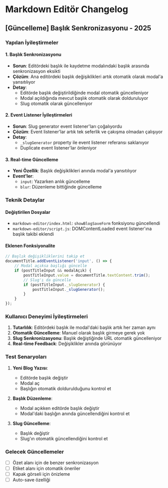 # Markdown Editör Changelog

## [Güncelleme] Başlık Senkronizasyonu - 2025

### Yapılan İyileştirmeler

#### 1. Başlık Senkronizasyonu
- **Sorun**: Editördeki başlık ile kaydetme modalındaki başlık arasında senkronizasyon eksikti
- **Çözüm**: Ana editördeki başlık değişiklikleri artık otomatik olarak modal'a yansıtılıyor
- **Detay**: 
  - Editörde başlık değiştirildiğinde modal otomatik güncelleniyor
  - Modal açıldığında mevcut başlık otomatik olarak dolduruluyor
  - Slug otomatik olarak güncelleniyor

#### 2. Event Listener İyileştirmeleri
- **Sorun**: Slug generator event listener'ları çoğalıyordu
- **Çözüm**: Event listener'lar artık tek seferlik ve çakışma olmadan çalışıyor
- **Detay**: 
  - `_slugGenerator` property ile event listener referansı saklanıyor
  - Duplicate event listener'lar önleniyor

#### 3. Real-time Güncelleme
- **Yeni Özellik**: Başlık değişiklikleri anında modal'a yansıtılıyor
- **Event'ler**: 
  - `input`: Yazarken anlık güncelleme
  - `blur`: Düzenleme bittiğinde güncelleme

### Teknik Detaylar

#### Değiştirilen Dosyalar
- `markdown-editor/index.html`: `showBlogSaveForm` fonksiyonu güncellendi
- `markdown-editor/script.js`: DOMContentLoaded event listener'ına başlık takibi eklendi

#### Eklenen Fonksiyonalite
```javascript
// Başlık değişikliklerini takip et
documentTitle.addEventListener('input', () => {
    // Modal açıksa başlığı güncelle
    if (postTitleInput && modalAçık) {
        postTitleInput.value = documentTitle.textContent.trim();
        // Slug'ı da güncelle
        if (postTitleInput._slugGenerator) {
            postTitleInput._slugGenerator();
        }
    }
});
```

### Kullanıcı Deneyimi İyileştirmeleri

1. **Tutarlılık**: Editördeki başlık ile modal'daki başlık artık her zaman aynı
2. **Otomatik Güncelleme**: Manuel olarak başlık girmeye gerek yok
3. **Slug Senkronizasyonu**: Başlık değiştiğinde URL otomatik güncelleniyor
4. **Real-time Feedback**: Değişiklikler anında görünüyor

### Test Senaryoları

1. **Yeni Blog Yazısı**: 
   - Editörde başlık değiştir
   - Modal aç
   - Başlığın otomatik doldurulduğunu kontrol et

2. **Başlık Düzenleme**:
   - Modal açıkken editörde başlık değiştir
   - Modal'daki başlığın anında güncellendiğini kontrol et

3. **Slug Güncelleme**:
   - Başlık değiştir
   - Slug'ın otomatik güncellendiğini kontrol et

### Gelecek Güncellemeler

- [ ] Özet alanı için de benzer senkronizasyon
- [ ] Etiket alanı için otomatik öneriler
- [ ] Kapak görseli için önizleme
- [ ] Auto-save özelliği
